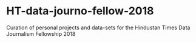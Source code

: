 # HT-data-journo-fellow-2018
Curation of personal projects and data-sets for the Hindustan Times Data Journalism Fellowship 2018
